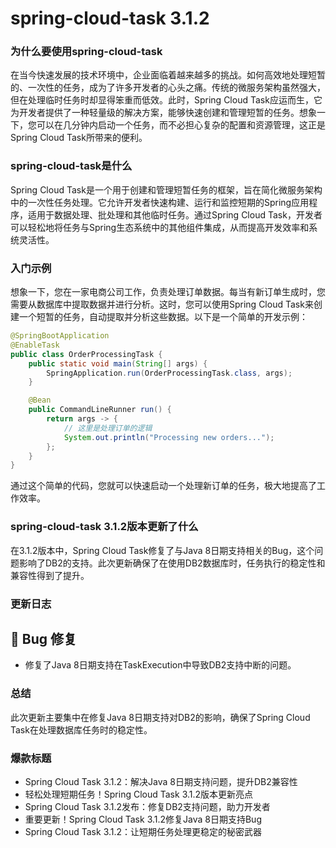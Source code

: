 # spring-cloud-task 3.1.2
### 为什么要使用spring-cloud-task

在当今快速发展的技术环境中，企业面临着越来越多的挑战。如何高效地处理短暂的、一次性的任务，成为了许多开发者的心头之痛。传统的微服务架构虽然强大，但在处理临时任务时却显得笨重而低效。此时，Spring Cloud Task应运而生，它为开发者提供了一种轻量级的解决方案，能够快速创建和管理短暂的任务。想象一下，您可以在几分钟内启动一个任务，而不必担心复杂的配置和资源管理，这正是Spring Cloud Task所带来的便利。

### spring-cloud-task是什么

Spring Cloud Task是一个用于创建和管理短暂任务的框架，旨在简化微服务架构中的一次性任务处理。它允许开发者快速构建、运行和监控短期的Spring应用程序，适用于数据处理、批处理和其他临时任务。通过Spring Cloud Task，开发者可以轻松地将任务与Spring生态系统中的其他组件集成，从而提高开发效率和系统灵活性。

### 入门示例

想象一下，您在一家电商公司工作，负责处理订单数据。每当有新订单生成时，您需要从数据库中提取数据并进行分析。这时，您可以使用Spring Cloud Task来创建一个短暂的任务，自动提取并分析这些数据。以下是一个简单的开发示例：

```java
@SpringBootApplication
@EnableTask
public class OrderProcessingTask {
    public static void main(String[] args) {
        SpringApplication.run(OrderProcessingTask.class, args);
    }

    @Bean
    public CommandLineRunner run() {
        return args -> {
            // 这里是处理订单的逻辑
            System.out.println("Processing new orders...");
        };
    }
}
```

通过这个简单的代码，您就可以快速启动一个处理新订单的任务，极大地提高了工作效率。

### spring-cloud-task 3.1.2版本更新了什么

在3.1.2版本中，Spring Cloud Task修复了与Java 8日期支持相关的Bug，这个问题影响了DB2的支持。此次更新确保了在使用DB2数据库时，任务执行的稳定性和兼容性得到了提升。

### 更新日志

## 🐞 Bug 修复
- 修复了Java 8日期支持在TaskExecution中导致DB2支持中断的问题。

### 总结

此次更新主要集中在修复Java 8日期支持对DB2的影响，确保了Spring Cloud Task在处理数据库任务时的稳定性。

### 爆款标题

- Spring Cloud Task 3.1.2：解决Java 8日期支持问题，提升DB2兼容性
- 轻松处理短期任务！Spring Cloud Task 3.1.2版本更新亮点
- Spring Cloud Task 3.1.2发布：修复DB2支持问题，助力开发者
- 重要更新！Spring Cloud Task 3.1.2修复Java 8日期支持Bug
- Spring Cloud Task 3.1.2：让短期任务处理更稳定的秘密武器